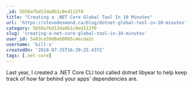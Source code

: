 ```yaml
---
_id: 5b58a7bd13da0b1c0ed112f0
title: "Creating a .NET Core Global Tool In 10 Minutes"
url: 'https://stevedesmond.ca/blog/dotnet-global-tool-in-10-minutes'
category: 5b58a7bd13da0b1c0ed112f0
slug: 'creating-a-net-core-global-tool-in-10-minutes'
user_id: 5a83ce59d6eb0005c4ecda2c
username: 'bill-s'
createdOn: '2018-07-25T16:39:25.437Z'
tags: [.net-core]
---
```


Last year, I created a .NET Core CLI tool called dotnet libyear to help keep track of how far behind your apps' dependencies are.


